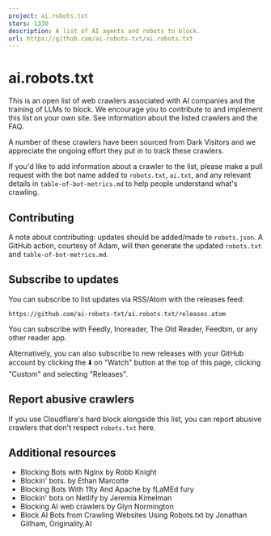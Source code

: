```yaml
---
project: ai.robots.txt
stars: 1330
description: A list of AI agents and robots to block.
url: https://github.com/ai-robots-txt/ai.robots.txt
---
```


ai.robots.txt
=============

This is an open list of web crawlers associated with AI companies and the training of LLMs to block. We encourage you to contribute to and implement this list on your own site. See information about the listed crawlers and the FAQ.

A number of these crawlers have been sourced from Dark Visitors and we appreciate the ongoing effort they put in to track these crawlers.

If you'd like to add information about a crawler to the list, please make a pull request with the bot name added to `robots.txt`, `ai.txt`, and any relevant details in `table-of-bot-metrics.md` to help people understand what's crawling.

Contributing
------------

A note about contributing: updates should be added/made to `robots.json`. A GitHub action, courtesy of Adam, will then generate the updated `robots.txt` and `table-of-bot-metrics.md`.

Subscribe to updates
--------------------

You can subscribe to list updates via RSS/Atom with the releases feed:

```
https://github.com/ai-robots-txt/ai.robots.txt/releases.atom
```

You can subscribe with Feedly, Inoreader, The Old Reader, Feedbin, or any other reader app.

Alternatively, you can also subscribe to new releases with your GitHub account by clicking the ⬇️ on "Watch" button at the top of this page, clicking "Custom" and selecting "Releases".

Report abusive crawlers
-----------------------

If you use Cloudflare's hard block alongside this list, you can report abusive crawlers that don't respect `robots.txt` here.

Additional resources
--------------------

-   Blocking Bots with Nginx by Robb Knight
-   Blockin' bots. by Ethan Marcotte
-   Blocking Bots With 11ty And Apache by fLaMEd fury
-   Blockin' bots on Netlify by Jeremia Kimelman
-   Blocking AI web crawlers by Glyn Normington
-   Block AI Bots from Crawling Websites Using Robots.txt by Jonathan Gillham, Originality.AI
